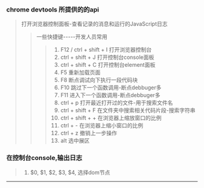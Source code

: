 ### chrome devtools 所提供的的api
> 打开浏览器控制面板-查看记录的消息和运行的JavaScript日志
>> 一些快捷键-----开发人员常用
>>> 1. F12 / ctrl + shift + I 打开浏览器控制台
>>> 2.  ctrl + shift + J 打开控制台console面板
>>> 3.  ctrl + shift + C 打开控制台element面板
>>> 4.  F5 重新加载页面
>>> 5.  F8 断点调试向下执行一段代码块
>>> 6.  F10 跳过下一个函数调用-断点debbuger多
>>> 7.  F11 进入下一个函数调用-断点debbuger多
>>> 8.  ctrl + p 打开最近打开过的文件-用于搜索文件名
>>> 9.  ctrl + shift + F 在文件夹中搜索相关代码片段-搜索字符串
>>> 10.  ctrl + shift + + 在浏览器上缩放窗口的比例
>>> 11.  ctrl + - 在浏览器上缩小窗口的比例
>>> 12.  ctrl + z 撤销上一步操作
>>> 12.  alt  选中展区


### 在控制台console,输出日志
 > 1. $0, $1, $2, $3, $4,  选择dom节点
 ----
<script>
---
console.log("hello, console");
console.info("%c this is info")
console.warn("控制台发出警告");
console.error("控制台报错");
function sum(a, b) {
    return a + b
}
console.log(sum(1,2));
console.log(activeElement);
console.clear();
const x = 5;
const y = 3;
console.assert(x < y, {x, y, reason});
console.count();
console.count("coffee");
console.Reset();
console.Reset("coffee");
console.debug("debug");
console.dir(document.head);
console.dirxml(document);
const label = "控制台折叠组面板";
console.group(label);
console.info('leo');
console.info('mike');
console.info('Don');
console.info('Raph');
console.groupEnd(label);
console.table([
    {
        first: "Chaim",
        last: "Soutine",
        birthday: "121112"
    },
    {
        first: "aim",
        birthday: "143431112"
    }
]);
console.time();
  const arr = [5, 2, 7, 8, 34, 7, 39, 12, 56, 9, 1];
  function bubbleSort(arr) {
    const len = arr.length
    // 外层循环i控制比较的轮数
    for (let i = 0; i < len; i++) {
      // 里层循环控制每一轮比较的次数j，arr[i] 只用跟其余的len - i个元素比较
      for (let j = 1; j < len - i; j++) {
        // 若前一个元素"大于"后一个元素，则两者交换位置
        if (arr[j - 1] > arr[j]) {
          [arr[j - 1], arr[j]] = [arr[j], arr[j - 1]]
        }
      }
    }
    return arr
  };
  console.log(bubbleSort(arr));
  console.timeEnd();

console.time();
console.timeEnd();
const a = () => {b();}; const b = () => {c();}; const c = () => {d();};const d = () => {console.trace();};a();           console.log("输出栈内存的执行顺序");
console.trace();

$$;
document.querySelectorAll();
$X("?seach/path");
copy($0);
debug(getData)
---
</scipt>




